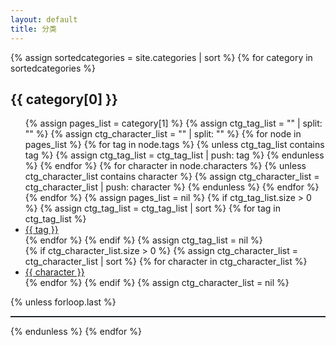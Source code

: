 ```yaml
---
layout: default
title: 分类
---
```


<div class="well article">
{% assign sortedcategories = site.categories | sort %}
{% for category in sortedcategories %}
    <a id="{{ category[0] }}" style="position: relative; top: -50px"></a>
    <h2>{{ category[0] }}</h2>
    <ul>
    {% assign pages_list = category[1] %}
    <!-- Find tags and characters under the category -->
    {% assign ctg_tag_list = "" | split: "" %}
    {% assign ctg_character_list = "" | split: "" %}
    {% for node in pages_list %}
        {% for tag in node.tags %}
            {% unless ctg_tag_list contains tag %}
                {% assign ctg_tag_list = ctg_tag_list | push: tag %}
            {% endunless %}
        {% endfor %}
        {% for character in node.characters %}
            {% unless ctg_character_list contains character %}
                {% assign ctg_character_list = ctg_character_list | push: character %}
            {% endunless %}
        {% endfor %}
    {% endfor %}
    {% assign pages_list = nil %}
    <!-- Display tags under the category -->
    {% if ctg_tag_list.size > 0 %}
        {% assign ctg_tag_list = ctg_tag_list | sort %}
            {% for tag in ctg_tag_list %}
                <li>
                    <a href="{{ site.baseurl }}/tags.html#{{ tag }}">{{ tag }}</a>
                </li>
            {% endfor %}
    {% endif %}
    {% assign ctg_tag_list = nil %}
    <br>
    <!-- Display characters under the category -->
    {% if ctg_character_list.size > 0 %}
        {% assign ctg_character_list = ctg_character_list | sort %}
            {% for character in ctg_character_list %}
                <li>
                    <a href="{{ site.baseurl }}/characters.html#{{ character }}">{{ character }}</a>
                </li>
            {% endfor %}
    {% endif %}
    {% assign ctg_character_list = nil %}
    </ul>
    {% unless forloop.last %}
        <hr style="border-top:1px solid #28323C;"/>
    {% endunless %}
{% endfor %}
</div>
